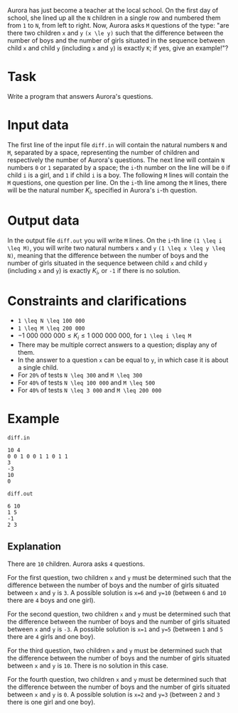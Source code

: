 Aurora has just become a teacher at the local school. On the first day of school, she lined up all the `N` children in a single row and numbered them from `1` to `N`, from left to right. Now, Aurora asks `M` questions of the type: "are there two children `x` and `y` `(x \le y)` such that the difference between the number of boys and the number of girls situated in the sequence between child `x` and child `y` (including `x` and `y`) is exactly `K`; if yes, give an example!"?

# Task
Write a program that answers Aurora's questions.

# Input data
The first line of the input file `diff.in` will contain the natural numbers `N` and `M`, separated by a space, representing the number of children and respectively the number of Aurora's questions. The next line will contain `N` numbers `0` or `1` separated by a space; the `i`-th number on the line will be `0` if child `i` is a girl, and `1` if child `i` is a boy. The following `M` lines will contain the `M` questions, one question per line. On the `i`-th line among the `M` lines, there will be the natural number $K_i$, specified in Aurora's `i`-th question.

# Output data
In the output file `diff.out` you will write `M` lines. On the `i`-th line `(1 \leq i \leq M)`, you will write two natural numbers `x` and `y` `(1 \leq x \leq y \leq N)`, meaning that the difference between the number of boys and the number of girls situated in the sequence between child `x` and child `y` (including `x` and `y`) is exactly $K_i$, or `-1` if there is no solution.

# Constraints and clarifications
* `1 \leq N \leq 100 000`
* `1 \leq M \leq 200 000`
* $-1\ 000\ 000\ 000 \le K_i \le 1\ 000\ 000\ 000$, for `1 \leq i \leq M`
* There may be multiple correct answers to a question; display any of them.
* In the answer to a question `x` can be equal to `y`, in which case it is about a single child.
* For `20%` of tests `N \leq 300` and `M \leq 300`
* For `40%` of tests `N \leq 100 000` and `M \leq 500`
* For `40%` of tests `N \leq 3 000` and `M \leq 200 000`

# Example

`diff.in`
```
10 4
0 0 1 0 0 1 1 0 1 1
3
-3
10
0
```

`diff.out`
```
6 10
1 5
-1
2 3
```

Explanation
---

There are `10` children. Aurora asks `4` questions.

For the first question, two children `x` and `y` must be determined such that the difference between the number of boys and the number of girls situated between `x` and `y` is `3`. A possible solution is `x=6` and `y=10` (between `6` and `10` there are `4` boys and one girl).

For the second question, two children `x` and `y` must be determined such that the difference between the number of boys and the number of girls situated between `x` and `y` is `-3`. A possible solution is `x=1` and `y=5` (between `1` and `5` there are `4` girls and one boy).

For the third question, two children `x` and `y` must be determined such that the difference between the number of boys and the number of girls situated between `x` and `y` is `10`. There is no solution in this case.

For the fourth question, two children `x` and `y` must be determined such that the difference between the number of boys and the number of girls situated between `x` and `y` is `0`. A possible solution is `x=2` and `y=3` (between `2` and `3` there is one girl and one boy).